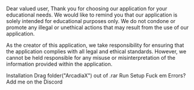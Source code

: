 Dear valued user,
Thank you for choosing our application for your educational needs. We would like to remind you that our application is solely intended for educational purposes only. We do not condone or promote any illegal or unethical actions that may result from the use of our application.

As the creator of this application, we take responsibility for ensuring that the application complies with all legal and ethical standards. However, we cannot be held responsible for any misuse or misinterpretation of the information provided within the application.

Installation
Drag folder("ArcadiaX") out of .rar
Run Setup
Fuck em
Errors?
Add me on the Discord
